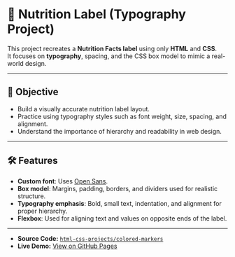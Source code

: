 # 🥗 Nutrition Label (Typography Project)

This project recreates a **Nutrition Facts label** using only **HTML** and **CSS**.  
It focuses on **typography**, spacing, and the CSS box model to mimic a real-world design.

---

## 🎯 Objective
- Build a visually accurate nutrition label layout.  
- Practice using typography styles such as font weight, size, spacing, and alignment.  
- Understand the importance of hierarchy and readability in web design.  

---

## 🛠 Features
- **Custom font**: Uses [Open Sans](https://fonts.google.com/specimen/Open+Sans).  
- **Box model**: Margins, padding, borders, and dividers used for realistic structure.  
- **Typography emphasis**: Bold, small text, indentation, and alignment for proper hierarchy.  
- **Flexbox**: Used for aligning text and values on opposite ends of the label.  

---

- **Source Code:** [`html-css-projects/colored-markers`](https://github.com/kdscoder1997/Personal-Projects/tree/main/html-css-projects/typography)  
- **Live Demo:** [View on GitHub Pages](https://kdscoder1997.github.io/Personal-Projects/html-css-projects/typography/)
